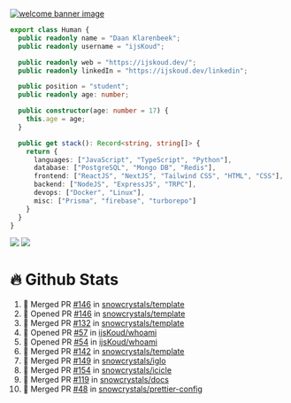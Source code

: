 <a href="https://ijskoud.dev/"><img src="https://cdn.ijskoud.dev/files/mQUav6p0z3By.jpg" alt="welcome banner image" /></a>

```ts
export class Human {
  public readonly name = "Daan Klarenbeek";
  public readonly username = "ijsKoud";

  public readonly web = "https://ijskoud.dev/";
  public readonly linkedIn = "https://ijskoud.dev/linkedin";

  public position = "student";
  public readonly age: number;

  public constructor(age: number = 17) {
    this.age = age;
  }

  public get stack(): Record<string, string[]> {
    return {
      languages: ["JavaScript", "TypeScript", "Python"],
      database: ["PostgreSQL", "Mongo DB", "Redis"],
      frontend: ["ReactJS", "NextJS", "Tailwind CSS", "HTML", "CSS"],
      backend: ["NodeJS", "ExpressJS", "TRPC"],
      devops: ["Docker", "Linux"],
      misc: ["Prisma", "firebase", "turborepo"]
    }
  }
}
```

<div>
  <img src="https://github-readme-stats.vercel.app/api/top-langs?username=ijsKoud&cache_seconds=1800&layout=compact&hide_border=true&hide_rank=true&show_icons=true&theme=dark&title_color=ffffff&hide_border=true&locale=en" />
  <img src="https://github-readme-stats.vercel.app/api?username=ijsKoud&cache_seconds=1800&hide_border=true&hide_rank=true&show_icons=true&theme=dark&title_color=ffffff&hide_border=true&locale=en">
</div>


# 🔥 Github Stats


<!--START_SECTION:activity-->
1. 🎉 Merged PR [#146](https://github.com/snowcrystals/template/pull/146) in [snowcrystals/template](https://github.com/snowcrystals/template)
2. 💪 Opened PR [#146](https://github.com/snowcrystals/template/pull/146) in [snowcrystals/template](https://github.com/snowcrystals/template)
3. 🎉 Merged PR [#132](https://github.com/snowcrystals/template/pull/132) in [snowcrystals/template](https://github.com/snowcrystals/template)
4. 💪 Opened PR [#57](https://github.com/ijsKoud/whoami/pull/57) in [ijsKoud/whoami](https://github.com/ijsKoud/whoami)
5. 💪 Opened PR [#54](https://github.com/ijsKoud/whoami/pull/54) in [ijsKoud/whoami](https://github.com/ijsKoud/whoami)
6. 🎉 Merged PR [#142](https://github.com/snowcrystals/template/pull/142) in [snowcrystals/template](https://github.com/snowcrystals/template)
7. 🎉 Merged PR [#149](https://github.com/snowcrystals/iglo/pull/149) in [snowcrystals/iglo](https://github.com/snowcrystals/iglo)
8. 🎉 Merged PR [#154](https://github.com/snowcrystals/icicle/pull/154) in [snowcrystals/icicle](https://github.com/snowcrystals/icicle)
9. 🎉 Merged PR [#119](https://github.com/snowcrystals/docs/pull/119) in [snowcrystals/docs](https://github.com/snowcrystals/docs)
10. 🎉 Merged PR [#48](https://github.com/snowcrystals/prettier-config/pull/48) in [snowcrystals/prettier-config](https://github.com/snowcrystals/prettier-config)
<!--END_SECTION:activity-->

<h1 align="center" style="display:none;"></h1>
